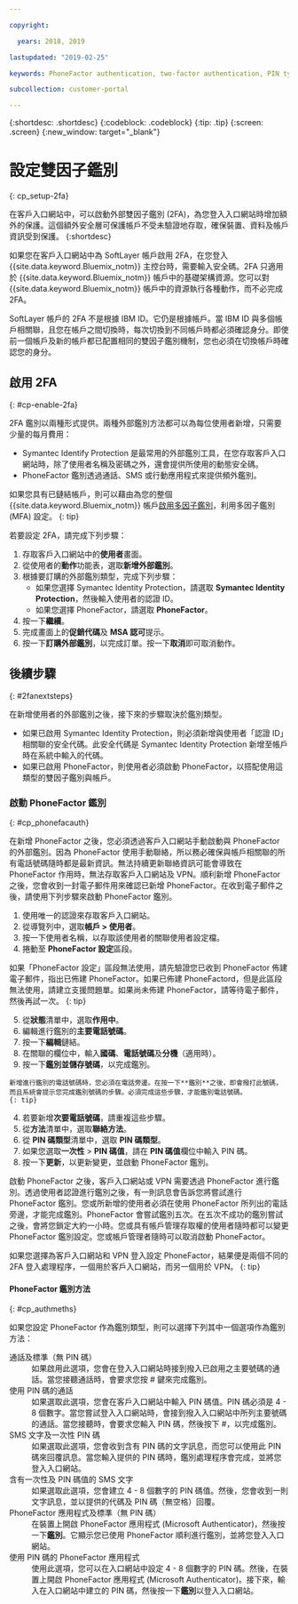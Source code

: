 ```yaml
---

copyright:

  years: 2018, 2019

lastupdated: "2019-02-25"

keywords: PhoneFactor authentication, two-factor authentication, PIN type, 2FA 

subcollection: customer-portal

---
```


{:shortdesc: .shortdesc}
{:codeblock: .codeblock}
{:tip: .tip}
{:screen: .screen}
{:new_window: target="_blank"}


# 設定雙因子鑑別
{: cp_setup-2fa}

在客戶入口網站中，可以啟動外部雙因子鑑別 (2FA)，為您登入入口網站時增加額外的保護。這個額外安全層可保護帳戶不受未驗證地存取，確保裝置、資料及帳戶資訊受到保護。
{:shortdesc}

如果您在客戶入口網站中為 SoftLayer 帳戶啟用 2FA，在您登入 {{site.data.keyword.Bluemix_notm}} 主控台時，需要輸入安全碼。2FA 只適用於 {{site.data.keyword.Bluemix_notm}} 帳戶中的基礎架構資源。您可以對 {{site.data.keyword.Bluemix_notm}} 帳戶中的資源執行各種動作，而不必完成 2FA。

SoftLayer 帳戶的 2FA 不是根據 IBM ID。它仍是根據帳戶。當 IBM ID 與多個帳戶相關聯，且您在帳戶之間切換時，每次切換到不同帳戶時都必須確認身分。即使前一個帳戶及新的帳戶都已配置相同的雙因子鑑別機制，您也必須在切換帳戶時確認您的身分。

## 啟用 2FA
{: #cp-enable-2fa}

2FA 鑑別以兩種形式提供。兩種外部鑑別方法都可以為每位使用者新增，只需要少量的每月費用：

* Symantec Identify Protection 是最常用的外部鑑別工具，在您存取客戶入口網站時，除了使用者名稱及密碼之外，還會提供所使用的動態安全碼。
* PhoneFactor 鑑別透過通話、SMS 或行動應用程式來提供頻外鑑別。

 如果您具有已鏈結帳戶，則可以藉由為您的整個 {{site.data.keyword.Bluemix_notm}} 帳戶[啟用多因子鑑別](/docs/iam?topic=iam-enablemfa#enablemfa)，利用多因子鑑別 (MFA) 設定。
 {: tip}

若要設定 2FA，請完成下列步驟：

1. 存取客戶入口網站中的**使用者**畫面。
2. 從使用者的**動作**功能表，選取**新增外部鑑別**。
3. 根據要訂購的外部鑑別類型，完成下列步驟：
    * 如果您選擇 Symantec Identity Protection，請選取 **Symantec Identity Protection**，然後輸入使用者的認證 ID。
    * 如果您選擇 PhoneFactor，請選取 **PhoneFactor**。
4. 按一下**繼續**。
5. 完成畫面上的**促銷代碼**及 **MSA 認可**提示。
6. 按一下**訂購外部鑑別**，以完成訂單。按一下**取消**即可取消動作。

## 後續步驟
{: #2fanextsteps}

在新增使用者的外部鑑別之後，接下來的步驟取決於鑑別類型。
* 如果已啟用 Symantec Identity Protection，則必須新增與使用者「認證 ID」相關聯的安全代碼。此安全代碼是 Symantec Identity Protection 新增至帳戶時在系統中輸入的代碼。
* 如果已啟用 PhoneFactor，則使用者必須啟動 PhoneFactor，以搭配使用這類型的雙因子鑑別與帳戶。

### 啟動 PhoneFactor 鑑別
{: #cp_phonefacauth}

在新增 PhoneFactor 之後，您必須透過客戶入口網站手動啟動與 PhoneFactor 的外部鑑別。因為 PhoneFactor 使用手動聯絡，所以務必確保與帳戶相關聯的所有電話號碼隨時都是最新資訊。無法持續更新聯絡資訊可能會導致在 PhoneFactor 作用時，無法存取客戶入口網站及 VPN。順利新增 PhoneFactor 之後，您會收到一封電子郵件用來確認已新增 PhoneFactor。在收到電子郵件之後，請使用下列步驟來啟動 PhoneFactor 鑑別。

1. 使用唯一的認證來存取客戶入口網站。
2. 從導覽列中，選取**帳戶 > 使用者**。
3. 按一下使用者名稱，以存取該使用者的關聯使用者設定檔。
4. 捲動至 **PhoneFactor 設定**區段。

  如果「PhoneFactor 設定」區段無法使用，請先驗證您已收到 PhoneFactor 佈建電子郵件，指出已佈建 PhoneFactor。如果已佈建 PhoneFactord，但是此區段無法使用，請建立支援問題單。如果尚未佈建 PhoneFactor，請等待電子郵件，然後再試一次。
  {: tip}

5. 從**狀態**清單中，選取**作用中**。
6. 編輯進行鑑別的**主要電話號碼**。
  1. 按一下**編輯**鏈結。
  2. 在關聯的欄位中，輸入**國碼**、**電話號碼**及**分機**（適用時）。
  3. 按一下**鑑別並儲存號碼**，以完成鑑別。

    新增進行鑑別的電話號碼時，您必須在電話旁邊。在按一下**鑑別**之後，即會撥打此號碼，而且系統會提示您完成鑑別號碼的步驟。必須完成這些步驟，才能鑑別電話號碼。
    {: tip}

  4. 若要新增**次要電話號碼**，請重複這些步驟。
7. 從**方法**清單中，選取**聯絡方法**。
8. 從 **PIN 碼類型**清單中，選取 **PIN 碼類型**。
9. 如果您選取**一次性** > **PIN 碼值**，請在 **PIN 碼值**欄位中輸入 PIN 碼。
10. 按一下**更新**，以更新變更，並啟動 PhoneFactor 鑑別。

啟動 PhoneFactor 之後，客戶入口網站或 VPN 需要透過 PhoneFactor 進行鑑別。透過使用者認證進行鑑別之後，有一則訊息會告訴您將嘗試進行 PhoneFactor 鑑別。您或所新增的使用者必須在使用 PhoneFactor 所列出的電話旁邊，才能完成鑑別。PhoneFactor 會嘗試鑑別五次。在五次不成功的鑑別嘗試之後，會將您鎖定大約一小時。您或具有帳戶管理存取權的使用者隨時都可以變更 PhoneFactor 鑑別設定。您或帳戶管理者隨時可以取消啟動 PhoneFactor。

 如果您選擇為客戶入口網站和 VPN 登入設定 PhoneFactor，結果便是兩個不同的 2FA 登入處理程序，一個用於客戶入口網站，而另一個用於 VPN。
 {: tip}

#### PhoneFactor 鑑別方法
{: #cp_authmeths}

如果您設定 PhoneFactor 作為鑑別類型，則可以選擇下列其中一個選項作為鑑別方法：

<dl>
<dt>通話及標準（無 PIN 碼）</dt>
<dd>如果啟用此選項，您會在登入入口網站時接到撥入已啟用之主要號碼的通話。當您接聽通話時，會要求您按 # 鍵來完成鑑別。</dd>
<dt>使用 PIN 碼的通話</dt>
<dd>如果選取此選項，您會在客戶入口網站中輸入 PIN 碼值。PIN 碼必須是 4 - 8 個數字。當您嘗試登入入口網站時，會接到撥入入口網站中所列主要號碼的通話。當您接聽時，會要求您輸入 PIN 碼，然後按下 #，以完成鑑別。</dd>
<dt>SMS 文字及一次性 PIN 碼</dt>
<dd>如果選取此選項，您會收到含有 PIN 碼的文字訊息，而您可以使用此 PIN 碼來回覆訊息。當您輸入提供的 PIN 碼時，鑑別處理程序會完成，並將您登入入口網站。</dd>
<dt>含有一次性及 PIN 碼值的 SMS 文字</dt>
<dd>如果選取此選項，您會建立 4 - 8 個數字的 PIN 碼值。然後，您會收到一則文字訊息，並以提供的代碼及 PIN 碼（無空格）回覆。</dd>
<dt>PhoneFactor 應用程式及標準（無 PIN 碼）</dt>
<dd>在裝置上開啟 PhoneFactor 應用程式 (Microsoft Authenticator)，然後按一下<strong>鑑別</strong>。它顯示您已使用 PhoneFactor 順利進行鑑別，並將您登入入口網站。</dd>
<dt>使用 PIN 碼的 PhoneFactor 應用程式</dt>
<dd>使用此選項，您可以在入口網站中設定 4 - 8 個數字的 PIN 碼。然後，在裝置上開啟 PhoneFactor 應用程式 (Microsoft Authenticator)。接下來，輸入在入口網站中建立的 PIN 碼，然後按一下<strong>鑑別</strong>以登入入口網站。</dd>
</dl>
